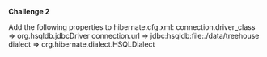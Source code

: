 <b>Challenge 2</b>
<p>Add the following properties to hibernate.cfg.xml:
connection.driver_class => org.hsqldb.jdbcDriver
connection.url => jdbc:hsqldb:file:./data/treehouse
dialect => org.hibernate.dialect.HSQLDialect</p>
